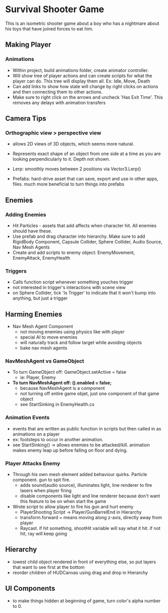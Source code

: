 # Survival Shooter Game

This is an isometric shooter game about a boy who has a nightmare about his toys that have joined forces to eat him.

## Making Player

### Animations
* Within project, build animations folder, create animator controller.
* Will show tree of player actions and can create scripts for what the player can do. This tree will display them all. Ex: Idle, Move, Death
* Can add links to show how state will change by right clicks on actions and then connecting them to other actions. 
* Make sure to right click on the arrows and uncheck 'Has Exit Time'. This removes any delays with animation transfers

## Camera Tips

### Orthographic view > perspective view
* allows 2D views of 3D objects, which seems more natural. 
* Represents exact shape of an object from one side at a time as you are looking perpendicularly to it. Depth not shown.

* Lerp: smoothly moves between 2 positions via Vector3.Lerp()
* Prefabs: hard-drive asset that can save, export and use in other apps, files. much more beneficial to turn things into prefabs

## Enemies

### Adding Enemies
* Hit Particles - assets that add affects when character hit. All enemies should have these.
* Use prefab and drag character into hierarchy. Make sure to add RigidBody Component, Capsule Collider, Sphere Collider, Audio Source, Nav Mesh Agents
* Create and add scripts to enemy object: EnemyMovement, EnemyAttack, EnemyHealth


### Triggers
* Calls function script whenever something youches trigger
* not interested in trigger's interactions with scene view
* on Sphere Collider, tick 'Is Trigger' to indicate that it won't bump into anything, but just a trigger

## Harming Enemies
* Nav Mesh Agent Component
    * not moving enemies using physics like with player
    * special AI to move enemies
    * will naturally track and follow target while avoiding objects
    * bake nav mesh agents


### NavMeshAgent vs GameObject
* To turn GameObject off: GameObject.setActive = false
    * ie: Player, Enemy
* **To turn NavMeshAgent off: <NavMeshAgent>().enabled = false;**
    * because NavMeshAgent is a component
    * not turning off entire game objet, just one component of that game object
    * see StartSinking in EnemyHealth.cs

### Animation Events
* events that are written as public function in scripts but then called in as animations on a player
* ex: footsteps to occur in another animation.
* see StartSinking() -> allows enemies to be attacked/kill. animation makes enemy leap up before falling on floor and dying.

### Player Attacks Enemy
* Through his own mesh element added behaviour quirks. Particle component. gun to spit fire. 
    * adds sound(audio source), illuminates light, line renderer to fire lasers when player firing
    * disable components like light and line renderer because don't want this feature to be on when start the game
* Wrote script to allow player to fire his gun and hurt enemy
    * PlayerShooting Script -> Player/GunBarrelEnd in Hierarchy
    * transform.forward = means moving along z-axis, directly away from player
    * Raycast. if hit something, shootHit variable will say what it hit. if not hit, ray will keep going

## Hierarchy
* lowest child object rendered in front of everything else, so put layers that want to see first at the bottom
* reorder children of HUDCanvas using drag and drop in Hierarchy

## UI Components
* to make things hidden at beginning of game, turn color's alpha number to 0.
